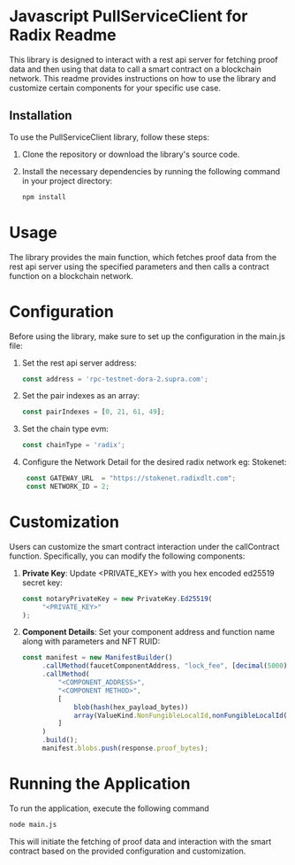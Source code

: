 # Javascript PullServiceClient for Radix Readme

This library is designed to interact with a rest api server for fetching proof data and then using that data to call a smart
contract on a blockchain network. This readme provides instructions on how to use the library and customize certain
components for your specific use case.

## Installation

To use the PullServiceClient library, follow these steps:

1. Clone the repository or download the library's source code.
2. Install the necessary dependencies by running the following command in your project directory:

   ```bash
   npm install
   ```

# Usage

The library provides the main function, which fetches proof data from the rest api server using the specified parameters and
then calls a contract function on a blockchain network.

# Configuration

Before using the library, make sure to set up the configuration in the main.js file:

1. Set the rest api server address:

   ```js
   const address = 'rpc-testnet-dora-2.supra.com';
   ```
2. Set the pair indexes as an array:

   ```js
   const pairIndexes = [0, 21, 61, 49];
   ```

3. Set the chain type evm:

   ```js
   const chainType = 'radix';
   ```

4. Configure the Network Detail for the desired radix network eg: Stokenet:

   ```js
    const GATEWAY_URL  = "https://stokenet.radixdlt.com";
    const NETWORK_ID = 2;
   ```

# Customization

Users can customize the smart contract interaction under the callContract function. Specifically, you can modify the
following components:

1. **Private Key**: Update <PRIVATE_KEY> with you hex encoded ed25519 secret key:
   ```js
   const notaryPrivateKey = new PrivateKey.Ed25519(
        "<PRIVATE_KEY>"
   );
   ```

2. **Component Details**: Set your component address and function name along with parameters and NFT RUID:

   ```js
   const manifest = new ManifestBuilder()
        .callMethod(faucetComponentAddress, "lock_fee", [decimal(5000)])
        .callMethod(
            "<COMPONENT_ADDRESS>",
            "<COMPONENT METHOD>",
            [
                blob(hash(hex_payload_bytes))
                array(ValueKind.NonFungibleLocalId,nonFungibleLocalId("{<NONFUNGIBLE-RUID>}"))
            ]
        )
        .build();
        manifest.blobs.push(response.proof_bytes);
   ```

# Running the Application

To run the application, execute the following command

```bash
node main.js
```

This will initiate the fetching of proof data and interaction with the smart contract based on the provided
configuration and customization.